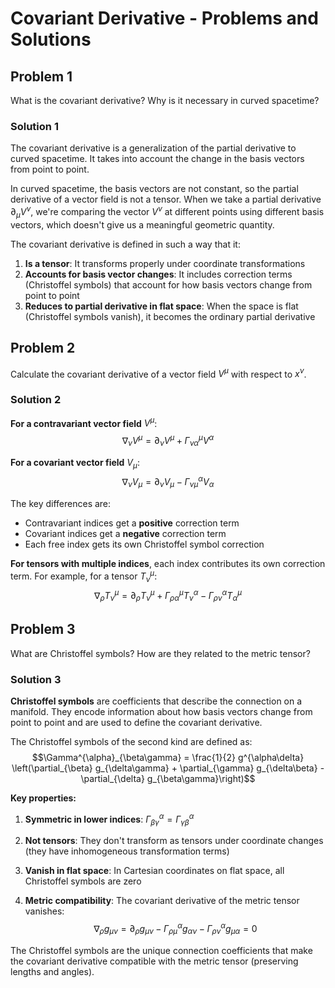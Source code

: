 # Covariant Derivative - Problems and Solutions

## Problem 1

What is the covariant derivative? Why is it necessary in curved spacetime?

### Solution 1

The covariant derivative is a generalization of the partial derivative to curved spacetime. It takes into account the change in the basis vectors from point to point. 

In curved spacetime, the basis vectors are not constant, so the partial derivative of a vector field is not a tensor. When we take a partial derivative $\partial_{\mu} V^{\nu}$, we're comparing the vector $V^{\nu}$ at different points using different basis vectors, which doesn't give us a meaningful geometric quantity.

The covariant derivative is defined in such a way that it:

1. **Is a tensor**: It transforms properly under coordinate transformations
2. **Accounts for basis vector changes**: It includes correction terms (Christoffel symbols) that account for how basis vectors change from point to point
3. **Reduces to partial derivative in flat space**: When the space is flat (Christoffel symbols vanish), it becomes the ordinary partial derivative

## Problem 2

Calculate the covariant derivative of a vector field $V^{\mu}$ with respect to $x^{\nu}$.

### Solution 2

**For a contravariant vector field** $V^{\mu}$:
$$\nabla_{\nu} V^{\mu} = \partial_{\nu} V^{\mu} + \Gamma^{\mu}_{\nu\alpha} V^{\alpha}$$

**For a covariant vector field** $V_{\mu}$:
$$\nabla_{\nu} V_{\mu} = \partial_{\nu} V_{\mu} - \Gamma^{\alpha}_{\nu\mu} V_{\alpha}$$

The key differences are:
- Contravariant indices get a **positive** correction term
- Covariant indices get a **negative** correction term
- Each free index gets its own Christoffel symbol correction

**For tensors with multiple indices**, each index contributes its own correction term. For example, for a tensor $T^{\mu}_{\nu}$:
$$\nabla_{\rho} T^{\mu}_{\nu} = \partial_{\rho} T^{\mu}_{\nu} + \Gamma^{\mu}_{\rho\alpha} T^{\alpha}_{\nu} - \Gamma^{\alpha}_{\rho\nu} T^{\mu}_{\alpha}$$

## Problem 3

What are Christoffel symbols? How are they related to the metric tensor?

### Solution 3

**Christoffel symbols** are coefficients that describe the connection on a manifold. They encode information about how basis vectors change from point to point and are used to define the covariant derivative.

The Christoffel symbols of the second kind are defined as:
$$\Gamma^{\alpha}_{\beta\gamma} = \frac{1}{2} g^{\alpha\delta} \left(\partial_{\beta} g_{\delta\gamma} + \partial_{\gamma} g_{\delta\beta} - \partial_{\delta} g_{\beta\gamma}\right)$$

**Key properties:**

1. **Symmetric in lower indices**: $\Gamma^{\alpha}_{\beta\gamma} = \Gamma^{\alpha}_{\gamma\beta}$

2. **Not tensors**: They don't transform as tensors under coordinate changes (they have inhomogeneous transformation terms)

3. **Vanish in flat space**: In Cartesian coordinates on flat space, all Christoffel symbols are zero

4. **Metric compatibility**: The covariant derivative of the metric tensor vanishes:
   $$\nabla_{\rho} g_{\mu\nu} = \partial_{\rho} g_{\mu\nu} - \Gamma^{\alpha}_{\rho\mu} g_{\alpha\nu} - \Gamma^{\alpha}_{\rho\nu} g_{\mu\alpha} = 0$$

The Christoffel symbols are the unique connection coefficients that make the covariant derivative compatible with the metric tensor (preserving lengths and angles).